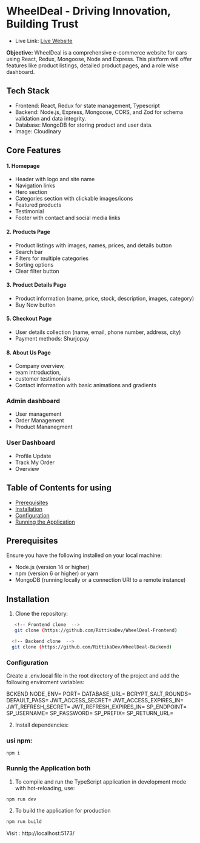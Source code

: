 # WheelDeal - Driving Innovation, Building Trust

- Live Link: [Live Website](https://wheel-deal-frontend.vercel.app/)

**Objective:** WheelDeal is a comprehensive e-commerce website for cars using React, Redux, Mongoose, Node and Express. This platform will offer features like product listings, detailed product pages, and a role wise dashboard.

## Tech Stack
- Frontend: React, Redux for state management, Typescript
- Backend: Node.js, Express, Mongoose, CORS, and Zod for schema validation and data integrity.
- Database: MongoDB for storing product and user data.
- Image: Cloudinary

## Core Features
#### 1. Homepage
- Header with logo and site name
- Navigation links
- Hero section
- Categories section with clickable images/icons
- Featured products
- Testimonial
- Footer with contact and social media links

#### 2. Products Page

- Product listings with images, names, prices, and details button
- Search bar
- Filters for multiple categories
- Sorting options
- Clear filter button

#### 3. Product Details Page

- Product information (name, price, stock, description, images, category)
- Buy Now button

#### 5. Checkout Page

- User details collection (name, email, phone number, address, city)
- Payment methods: Shurjopay


#### 8. About Us Page
- Company overview, 
- team introduction,
- customer testimonials
- Contact information with basic animations and gradients

### Admin dashboard
- User management
- Order Management
- Product Mananegment

### User Dashboard
- Profile Update
- Track My Order
- Overview


## Table of Contents for using

- [Prerequisites](#prerequisites)
- [Installation](#installation)
- [Configuration](#configuration)
- [Running the Application](#running-the-application)


## Prerequisites

Ensure you have the following installed on your local machine:

- Node.js (version 14 or higher)
- npm (version 6 or higher) or yarn
- MongoDB (running locally or a connection URI to a remote instance)

## Installation

1. Clone the repository:

```bash
   <!-- Frontend clone  -->
   git clone (https://github.com/RittikaDev/WheelDeal-Frontend)
```

 ```bash
   <!-- Backend clone  -->
   git clone (https://github.com/RittikaDev/WheelDeal-Backend)
```
### Configuration
Create a .env.local file in the root directory of the project and add the following enviroment variables:

BCKEND
NODE_ENV=
PORT=
DATABASE_URL=
BCRYPT_SALT_ROUNDS=
DEFAULT_PASS=
JWT_ACCESS_SECRET=
JWT_ACCESS_EXPIRES_IN=
JWT_REFRESH_SECRET=
JWT_REFRESH_EXPIRES_IN=
SP_ENDPOINT=
SP_USERNAME=
SP_PASSWORD=
SP_PREFIX=
SP_RETURN_URL=

2. Install dependencies:

### usi npm:

```tsc
npm i
```

### Runnig the Application both

1. To compile and run the TypeScript application in development mode with hot-reloading, use:

```bash
npm run dev
```

2. To build the application for production

```bash
npm run build
```

Visit : http://localhost:5173/

